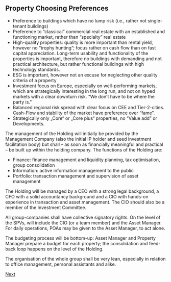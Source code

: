 ## Property Choosing Preferences
* Preference to buildings which have no lump risk (i.e., rather not single-tenant buildings)
* Preference to “classical” commercial real estate with an established and functioning market, rather than “specialty” real estate
* High-quality properties: quality is more important than rental yield, however no “trophy hunting”; focus rather on cash flow than on fast capital appreciation. Long-term usability and functionality of the properties is important, therefore no buildings with demanding and not practical architecture, but rather functional buildings with high technology standards.
* ESG is important, however not an excuse for neglecting other quality criteria of a property
* Investment focus on Europe, especially on well-performing markets, which are strategically interesting in the long run, and not on hyped markets with a clear downturn risk. “We don’t have to be where the party is.”
* Balanced regional risk spread with clear focus on CEE and Tier-2-cities. Cash-Flow and stability of the market have preference over “fame”. 
* Strategically only „Core“ or „Core plus“ properties, no “Value add” or Developments.

The management of the Holding will initially be provided by the Management Company (also the initial IP holder and seed investment facilitation body) but shall – as soon as financially meaningful and practical – be built up within the holding company. The functions of the Holding are: 

* Finance: finance management and liquidity planning, tax optimisation, group consolidation
* Information: active information management to the public
* Portfolio: transaction management and supervision of asset management

The Holding will be managed by a CEO with a strong legal background, a CFO with a solid accountancy background and a CIO with hands-on experience in transaction and asset management. The CIO should also be a member of the Investment Committee. 

All group-companies shall have collective signatory rights. On the level of the SPVs, will include the CIO (or a team member) and the Asset Manager. For daily operations, POAs may be given to the Asset Manager, to act alone.

The budgeting process will be bottom-up: Asset Manager and Property Manager prepare a budget for each property; the consolidation and feed-back loop happens on the level of the Holding.

The organisation of the whole group shall be very lean, especially in relation to office management, personal assistants and alike.

[Next](/asset/real/committee.md)